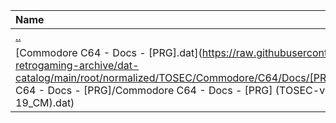 |Name|Size|
|:---|---:|
|[..](../index.html)|DIR|
|[Commodore C64 - Docs - [PRG].dat](https://raw.githubusercontent.com/open-retrogaming-archive/dat-catalog/main/root/normalized/TOSEC/Commodore/C64/Docs/[PRG]/Commodore C64 - Docs - [PRG]/Commodore C64 - Docs - [PRG] (TOSEC-v2022-11-19_CM).dat)|18396|
